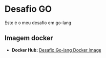 # Desafio GO

Este é o meu desafio em go-lang

## Imagem docker

- **Docker Hub:** [Desafio Go-lang Docker Image](https://hub.docker.com/repository/docker/izaltino/go-challenge/general)


